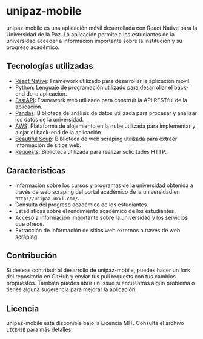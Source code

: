 <h1>unipaz-mobile</h1>
<p>unipaz-mobile es una aplicación móvil desarrollada con React Native para la Universidad de la Paz. La aplicación permite a los estudiantes de la universidad acceder a información importante sobre la institución y su progreso académico.</p>
<h2>Tecnologías utilizadas</h2>
<ul>
<li><a href="https://reactnative.dev/">React Native</a>: Framework utilizado para desarrollar la aplicación móvil.</li>
<li><a href="https://www.python.org/">Python</a>: Lenguaje de programación utilizado para desarrollar el back-end de la aplicación.</li>
<li><a href="https://fastapi.tiangolo.com/">FastAPI</a>: Framework web utilizado para construir la API RESTful de la aplicación.</li>
<li><a href="https://pandas.pydata.org/">Pandas</a>: Biblioteca de análisis de datos utilizada para procesar y analizar los datos de la universidad.</li>
<li><a href="https://aws.amazon.com/">AWS</a>: Plataforma de alojamiento en la nube utilizada para implementar y alojar el back-end de la aplicación.</li>
<li><a href="https://www.crummy.com/software/BeautifulSoup/">Beautiful Soup</a>: Biblioteca de web scraping utilizada para extraer información de sitios web.</li>
<li><a href="https://requests.readthedocs.io/en/master/">Requests</a>: Biblioteca utilizada para realizar solicitudes HTTP.</li>
</ul>
<h2>Características</h2>
<ul>
<li>Información sobre los cursos y programas de la universidad obtenida a través de web scraping del portal académico de la universidad en <code>http://unipaz.uxxi.com/</code>.</li>
<li>Consulta del progreso académico de los estudiantes.</li>
<li>Estadísticas sobre el rendimiento académico de los estudiantes.</li>
<li>Acceso a información importante sobre la universidad y los servicios que ofrece.</li>
<li>Extracción de información de sitios web externos a través de web scraping.</li>
</ul>
<h2>Contribución</h2>
<p>Si deseas contribuir al desarrollo de unipaz-mobile, puedes hacer un fork del repositorio en GitHub y enviar tus pull requests con tus cambios propuestos. También puedes abrir un issue si encuentras algún problema o tienes alguna sugerencia para mejorar la aplicación.</p>
<h2>Licencia</h2>
<p>unipaz-mobile está disponible bajo la Licencia MIT. Consulta el archivo <code>LICENSE</code> para más detalles.</p>
